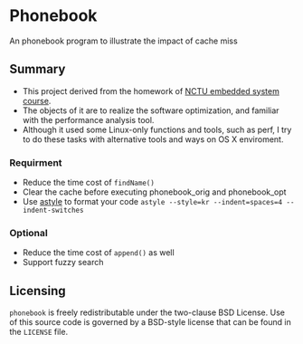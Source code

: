 # Phonebook

An phonebook program to illustrate the impact of cache miss

## Summary

- This project derived from the homework of [NCTU embedded system course](http://wiki.csie.ncku.edu.tw/embedded/2016q1h1).
- The objects of it are to realize the software optimization, and familiar with the performance analysis tool.
- Although it used some Linux-only functions and tools, such as perf, I try to do these tasks with alternative tools and ways on OS X enviroment.

### Requirment
- Reduce the time cost of `findName()`
- Clear the cache before executing phonebook_orig and phonebook_opt 
- Use [astyle](http://astyle.sourceforge.net/astyle.html) to format your code
`astyle --style=kr --indent=spaces=4 --indent-switches`

### Optional
- Reduce the time cost of `append()` as well
- Support fuzzy search

## Licensing
`phonebook` is freely redistributable under the two-clause BSD License.
Use of this source code is governed by a BSD-style license that can be found
in the `LICENSE` file.
